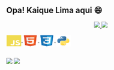 ## Opa! Kaique Lima aqui 😄

<div align="center">
  <a href="https://github.com/KaiqueSDL">
  <img height="
150em" src="https://github-readme-stats.vercel.app/api?username=KaiqueSDL&show_icons=true&hide=contribs,prs&cache_seconds=86400&theme=react"/>
    <img height="
150em" src="https://github-readme-stats.vercel.app/api/top-langs/?username=KaiqueSDL&layout=compact&langs_count=7&theme=react"/>
</div>

 
</div>
<div style="display: inline_block"><br>
  <img align="center" alt="" height="30" width="40" src="https://raw.githubusercontent.com/devicons/devicon/master/icons/javascript/javascript-plain.svg">
 
  <img align="center" alt="" height="30" width="40" src="https://raw.githubusercontent.com/devicons/devicon/master/icons/html5/html5-original.svg">
  <img align="center" alt="" height="30" width="40" src="https://raw.githubusercontent.com/devicons/devicon/master/icons/css3/css3-original.svg">
  <img align="center" alt="" height="30" width="40" src="https://raw.githubusercontent.com/devicons/devicon/master/icons/python/python-original.svg">
 

</div>
  
  <br>
  
<div style="">


  <a href = ""><img src="https://img.shields.io/badge/-Gmail-%23333?style=for-the-badge&logo=gmail&logoColor=white" target="_blank"></a>
  <a href="" target="_blank"><img src="https://img.shields.io/badge/-LinkedIn-%230077B5?style=for-the-badge&logo=linkedin&logoColor=white" target="_blank"></a> 
 

 
</div>
